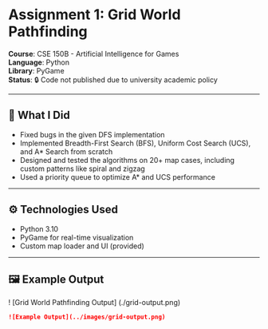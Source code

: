 # Assignment 1: Grid World Pathfinding

**Course**: CSE 150B - Artificial Intelligence for Games  
**Language**: Python  
**Library**: PyGame  
**Status**: 🔒 Code not published due to university academic policy

---

## 📌 What I Did

- Fixed bugs in the given DFS implementation
- Implemented Breadth-First Search (BFS), Uniform Cost Search (UCS), and A* Search from scratch
- Designed and tested the algorithms on 20+ map cases, including custom patterns like spiral and zigzag
- Used a priority queue to optimize A* and UCS performance

---

## ⚙️ Technologies Used

- Python 3.10
- PyGame for real-time visualization
- Custom map loader and UI (provided)

---

## 🖼️ Example Output

! [Grid World Pathfinding Output] (./grid-output.png)
```markdown
![Example Output](../images/grid-output.png)
